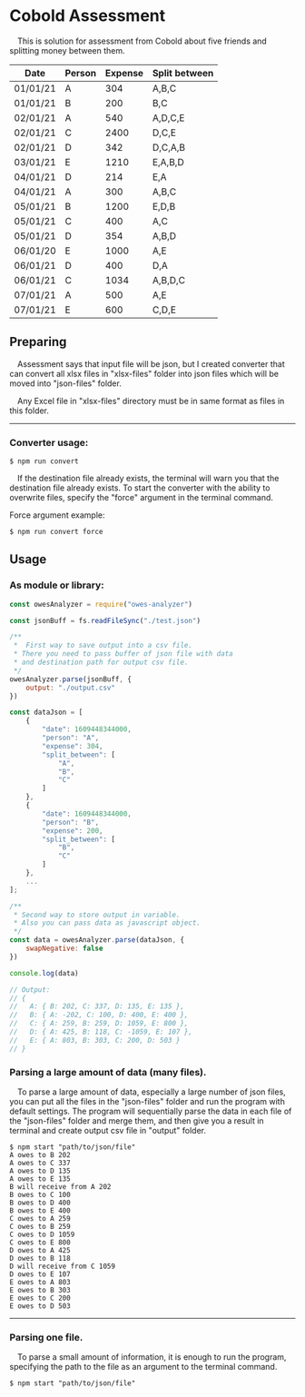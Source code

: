 # Cobold Assessment

&emsp;This is solution for assessment from Cobold about five friends and splitting money between them.

| Date     | Person | Expense | Split between |
|----------|--------|---------|---------------|
| 01/01/21 | A      | 304     | A,B,C         |
| 01/01/21 | B      | 200     | B,C           |
| 02/01/21 | A      | 540     | A,D,C,E       |
| 02/01/21 | C      | 2400    | D,C,E         |
| 02/01/21 | D      | 342     | D,C,A,B       |
| 03/01/21 | E      | 1210    | E,A,B,D       |
| 04/01/21 | D      | 214     | E,A           |
| 04/01/21 | A      | 300     | A,B,C         |
| 05/01/21 | B      | 1200    | E,D,B         |
| 05/01/21 | C      | 400     | A,C           |
| 05/01/21 | D      | 354     | A,B,D         |
| 06/01/20 | E      | 1000    | A,E           |
| 06/01/21 | D      | 400     | D,A           |
| 06/01/21 | C      | 1034    | A,B,D,C       |
| 07/01/21 | A      | 500     | A,E           |
| 07/01/21 | E      | 600     | C,D,E         |


## Preparing

&emsp;Assessment says that input file will be json, but I created converter that can convert all xlsx files in "xlsx-files" folder into json files which will be moved into "json-files" folder.

&emsp;Any Excel file in "xlsx-files" directory must be in same format as files in this folder.

***

### Converter usage:

```console
$ npm run convert
```

&emsp;If the destination file already exists, the terminal will warn you that the destination file already exists. To start the converter with the ability to overwrite files, specify the "force" argument in the terminal command.

Force argument example:

```console
$ npm run convert force
```

## Usage

### As module or library:

```javascript
const owesAnalyzer = require("owes-analyzer")

const jsonBuff = fs.readFileSync("./test.json")

/**
 *  First way to save output into a csv file.
 * There you need to pass buffer of json file with data
 * and destination path for output csv file.
 */
owesAnalyzer.parse(jsonBuff, {
    output: "./output.csv"
})

const dataJson = [
    {
        "date": 1609448344000,
        "person": "A",
        "expense": 304,
        "split_between": [
            "A",
            "B",
            "C"
        ]
    },
    {
        "date": 1609448344000,
        "person": "B",
        "expense": 200,
        "split_between": [
            "B",
            "C"
        ]
    },
    ...
];

/**
 * Second way to store output in variable.
 * Also you can pass data as javascript object.
 */
const data = owesAnalyzer.parse(dataJson, {
    swapNegative: false
})

console.log(data)

// Output:
// {
//   A: { B: 202, C: 337, D: 135, E: 135 },
//   B: { A: -202, C: 100, D: 400, E: 400 },
//   C: { A: 259, B: 259, D: 1059, E: 800 },
//   D: { A: 425, B: 118, C: -1059, E: 107 },
//   E: { A: 803, B: 303, C: 200, D: 503 }
// }

```

### Parsing a large amount of data (many files).

&emsp;To parse a large amount of data, especially a large number of json files, you can put all the files in the "json-files" folder and run the program with default settings. The program will sequentially parse the data in each file of the "json-files" folder and merge them, and then give you a result in terminal and create output csv file in "output" folder.

```console
$ npm start "path/to/json/file"
A owes to B 202
A owes to C 337
A owes to D 135
A owes to E 135
B will receive from A 202
B owes to C 100
B owes to D 400
B owes to E 400
C owes to A 259
C owes to B 259
C owes to D 1059
C owes to E 800
D owes to A 425
D owes to B 118
D will receive from C 1059
D owes to E 107
E owes to A 803
E owes to B 303
E owes to C 200
E owes to D 503
```

___

### Parsing one file.

&emsp;To parse a small amount of information, it is enough to run the program, specifying the path to the file as an argument to the terminal command.

```console
$ npm start "path/to/json/file"
```